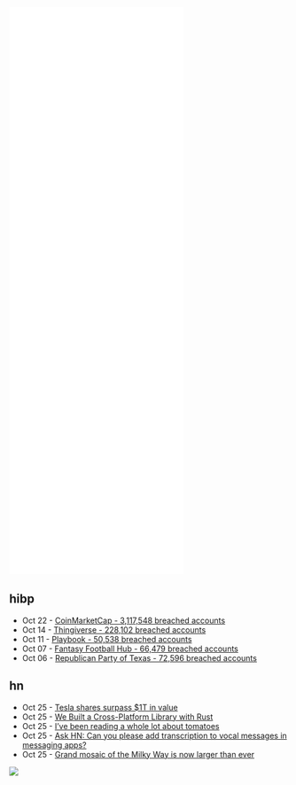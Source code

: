 ![Metrics](https://raw.githubusercontent.com/phixion/phixion/master/metrics.svg)

## hibp

<!--
for https://github.com/phixion/phixion/blob/main/.github/workflows/feeds.yml
-->
<!--START_SECTION:haveibeenpwnd-->
- Oct 22 - [CoinMarketCap - 3,117,548 breached accounts](https://haveibeenpwned.com/PwnedWebsites#CoinMarketCap)
- Oct 14 - [Thingiverse - 228,102 breached accounts](https://haveibeenpwned.com/PwnedWebsites#Thingiverse)
- Oct 11 - [Playbook - 50,538 breached accounts](https://haveibeenpwned.com/PwnedWebsites#Playbook)
- Oct 07 - [Fantasy Football Hub - 66,479 breached accounts](https://haveibeenpwned.com/PwnedWebsites#FantasyFootballHub)
- Oct 06 - [Republican Party of Texas - 72,596 breached accounts](https://haveibeenpwned.com/PwnedWebsites#RepublicanPartyOfTexas)
<!--END_SECTION:haveibeenpwnd-->

## hn

<!--
for https://github.com/phixion/phixion/blob/main/.github/workflows/feeds.yml
-->
<!--START_SECTION:hn-->
- Oct 25 - [Tesla shares surpass $1T in value](https://www.nytimes.com/2021/10/25/business/tesla-trillion-stock-price.html)
- Oct 25 - [We Built a Cross-Platform Library with Rust](https://www.osohq.com/post/cross-platform-rust-libraries)
- Oct 25 - [I’ve been reading a whole lot about tomatoes](https://buttondown.email/hardwarethings/archive/hardware-things-im-betting-that-you-need-a-break/)
- Oct 25 - [Ask HN: Can you please add transcription to vocal messages in messaging apps?](https://news.ycombinator.com/item?id=28992195)
- Oct 25 - [Grand mosaic of the Milky Way is now larger than ever](https://astroanarchy.blogspot.com/2021/10/grand-mosaic-of-milky-way-is-now-large.html)
<!--END_SECTION:hn-->

<!--
for https://yhype.me
-->
![](https://hit.yhype.me/github/profile?user_id=13013670)
